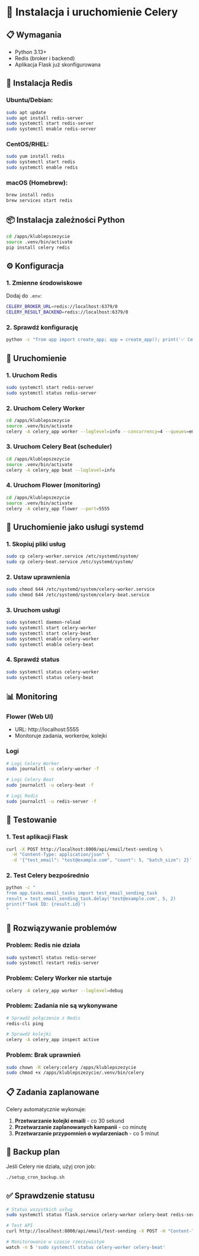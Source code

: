 # 🚀 Instalacja i uruchomienie Celery

## 📋 Wymagania

- Python 3.13+
- Redis (broker i backend)
- Aplikacja Flask już skonfigurowana

## 🔧 Instalacja Redis

### Ubuntu/Debian:
```bash
sudo apt update
sudo apt install redis-server
sudo systemctl start redis-server
sudo systemctl enable redis-server
```

### CentOS/RHEL:
```bash
sudo yum install redis
sudo systemctl start redis
sudo systemctl enable redis
```

### macOS (Homebrew):
```bash
brew install redis
brew services start redis
```

## 📦 Instalacja zależności Python

```bash
cd /apps/klublepszezycie
source .venv/bin/activate
pip install celery redis
```

## ⚙️ Konfiguracja

### 1. Zmienne środowiskowe
Dodaj do `.env`:
```bash
CELERY_BROKER_URL=redis://localhost:6379/0
CELERY_RESULT_BACKEND=redis://localhost:6379/0
```

### 2. Sprawdź konfigurację
```bash
python -c "from app import create_app; app = create_app(); print('✅ Celery configured')"
```

## 🚀 Uruchomienie

### 1. Uruchom Redis
```bash
sudo systemctl start redis-server
sudo systemctl status redis-server
```

### 2. Uruchom Celery Worker
```bash
cd /apps/klublepszezycie
source .venv/bin/activate
celery -A celery_app worker --loglevel=info --concurrency=4 --queues=email_queue,event_queue,default
```

### 3. Uruchom Celery Beat (scheduler)
```bash
cd /apps/klublepszezycie
source .venv/bin/activate
celery -A celery_app beat --loglevel=info
```

### 4. Uruchom Flower (monitoring)
```bash
cd /apps/klublepszezycie
source .venv/bin/activate
celery -A celery_app flower --port=5555
```

## 🔄 Uruchomienie jako usługi systemd

### 1. Skopiuj pliki usług
```bash
sudo cp celery-worker.service /etc/systemd/system/
sudo cp celery-beat.service /etc/systemd/system/
```

### 2. Ustaw uprawnienia
```bash
sudo chmod 644 /etc/systemd/system/celery-worker.service
sudo chmod 644 /etc/systemd/system/celery-beat.service
```

### 3. Uruchom usługi
```bash
sudo systemctl daemon-reload
sudo systemctl start celery-worker
sudo systemctl start celery-beat
sudo systemctl enable celery-worker
sudo systemctl enable celery-beat
```

### 4. Sprawdź status
```bash
sudo systemctl status celery-worker
sudo systemctl status celery-beat
```

## 📊 Monitoring

### Flower (Web UI)
- URL: http://localhost:5555
- Monitoruje zadania, workerów, kolejki

### Logi
```bash
# Logi Celery Worker
sudo journalctl -u celery-worker -f

# Logi Celery Beat
sudo journalctl -u celery-beat -f

# Logi Redis
sudo journalctl -u redis-server -f
```

## 🧪 Testowanie

### 1. Test aplikacji Flask
```bash
curl -X POST http://localhost:8000/api/email/test-sending \
  -H "Content-Type: application/json" \
  -d '{"test_email": "test@example.com", "count": 5, "batch_size": 2}'
```

### 2. Test Celery bezpośrednio
```bash
python -c "
from app.tasks.email_tasks import test_email_sending_task
result = test_email_sending_task.delay('test@example.com', 5, 2)
print(f'Task ID: {result.id}')
"
```

## 🔧 Rozwiązywanie problemów

### Problem: Redis nie działa
```bash
sudo systemctl status redis-server
sudo systemctl restart redis-server
```

### Problem: Celery Worker nie startuje
```bash
celery -A celery_app worker --loglevel=debug
```

### Problem: Zadania nie są wykonywane
```bash
# Sprawdź połączenie z Redis
redis-cli ping

# Sprawdź kolejki
celery -A celery_app inspect active
```

### Problem: Brak uprawnień
```bash
sudo chown -R celery:celery /apps/klublepszezycie
sudo chmod +x /apps/klublepszezycie/.venv/bin/celery
```

## 📋 Zadania zaplanowane

Celery automatycznie wykonuje:

1. **Przetwarzanie kolejki emaili** - co 30 sekund
2. **Przetwarzanie zaplanowanych kampanii** - co minutę  
3. **Przetwarzanie przypomnień o wydarzeniach** - co 5 minut

## 🔄 Backup plan

Jeśli Celery nie działa, użyj cron job:
```bash
./setup_cron_backup.sh
```

## ✅ Sprawdzenie statusu

```bash
# Status wszystkich usług
sudo systemctl status flask.service celery-worker celery-beat redis-server

# Test API
curl http://localhost:8000/api/email/test-sending -X POST -H "Content-Type: application/json" -d '{"test_email": "test@example.com", "count": 1}'

# Monitorowanie w czasie rzeczywistym
watch -n 5 'sudo systemctl status celery-worker celery-beat'
```
